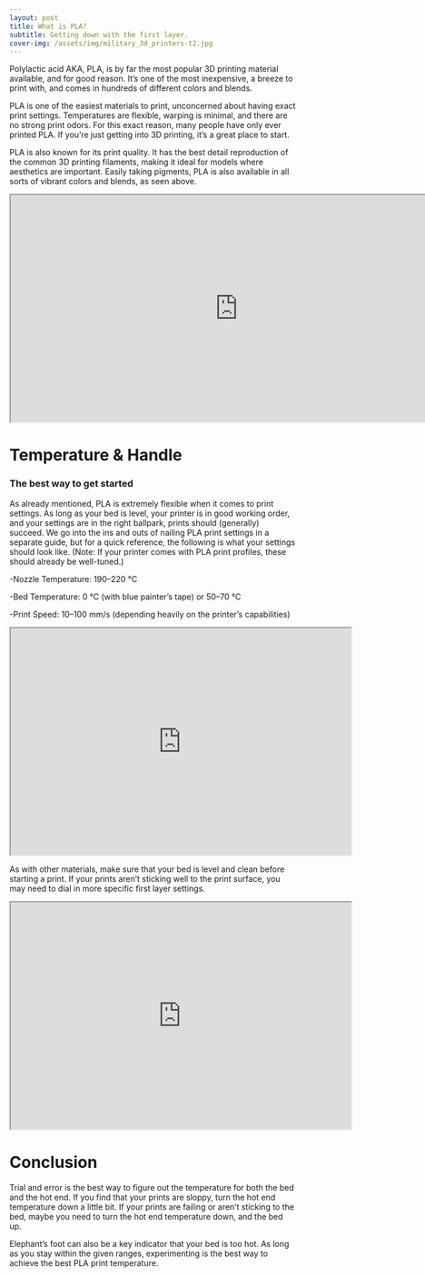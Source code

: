 ```yaml
---
layout: post
title: What is PLA?
subtitle: Getting down with the first layer.
cover-img: /assets/img/military_3d_printers-t2.jpg
---
```


Polylactic acid AKA, PLA, is by far the most popular 3D printing material available, and for good reason. 
It’s one of the most inexpensive, a breeze to print with, and comes in hundreds of different colors and blends. 

PLA is one of the easiest materials to print, unconcerned about having exact print settings. 
Temperatures are flexible, warping is minimal, and there are no strong print odors. 
For this exact reason, many people have only ever printed PLA. If you’re just getting into 3D printing, it’s a great place to start.

PLA is also known for its print quality. It has the best detail reproduction of the common 3D printing filaments, 
making it ideal for models where aesthetics are important. Easily taking pigments, 
PLA is also available in all sorts of vibrant colors and blends, as seen above.

<iframe src="https://charts.sharpdesigndigital.com/anell-point_Lines.html" width="800" height="400"></iframe>

# Temperature & Handle
### The best way to get started

As already mentioned, PLA is extremely flexible when it comes to print settings. 
As long as your bed is level, your printer is in good working order, and your settings are in the right ballpark, 
prints should (generally) succeed. We go into the ins and outs of nailing PLA print settings in a separate guide,
but for a quick reference, the following is what your settings should look like. 
(Note: If your printer comes with PLA print profiles, these should already be well-tuned.)

-Nozzle Temperature: 190–220 °C

-Bed Temperature: 0 °C (with blue painter’s tape) or 50–70 °C

-Print Speed: 10–100 mm/s (depending heavily on the printer’s capabilities)

<iframe src="https://charts.sharpdesigndigital.com/anell-chart1.html" width="600" height="400"></iframe>

As with other materials, make sure that your bed is level and clean before starting a print. If your prints aren’t sticking well to the print surface, you may need to dial in more specific first layer settings.

<iframe src="https://charts.sharpdesigndigital.com/anell-graph.html" width="600" height="400"></iframe>

# Conclusion 

Trial and error is the best way to figure out the temperature for both the bed and the hot end. 
If you find that your prints are sloppy, turn the hot end temperature down a little bit.
If your prints are failing or aren’t sticking to the bed, maybe you need to turn the hot end temperature down, and the bed up.

Elephant’s foot can also be a key indicator that your bed is too hot. As long as you stay within the given ranges,
experimenting is the best way to achieve the best PLA print temperature.
